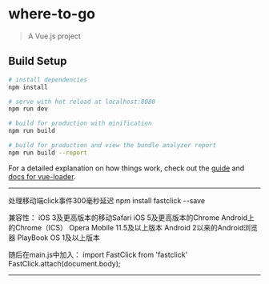 # where-to-go

> A Vue.js project

## Build Setup

``` bash
# install dependencies
npm install

# serve with hot reload at localhost:8080
npm run dev

# build for production with minification
npm run build

# build for production and view the bundle analyzer report
npm run build --report
```

For a detailed explanation on how things work, check out the [guide](http://vuejs-templates.github.io/webpack/) and [docs for vue-loader](http://vuejs.github.io/vue-loader).

---------------------------------
 处理移动端click事件300毫秒延迟
 npm install fastclick --save

兼容性：
    iOS 3及更高版本的移动Safari 
    iOS 5及更高版本的Chrome 
    Android上的Chrome（ICS） 
    Opera Mobile 11.5及以上版本 
    Android 2以来的Android浏览器 
    PlayBook OS 1及以上版本 

随后在main.js中加入： 
import FastClick from 'fastclick' 
FastClick.attach(document.body);

-----------------------------


